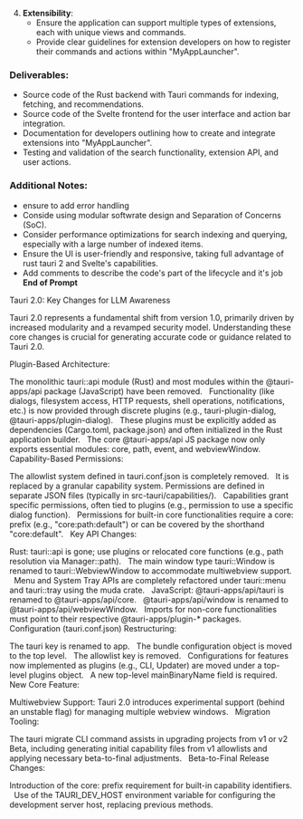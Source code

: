 4. **Extensibility**:
   - Ensure the application can support multiple types of extensions, each with unique views and commands.
   - Provide clear guidelines for extension developers on how to register their commands and actions within "MyAppLauncher".

### Deliverables:

- Source code of the Rust backend with Tauri commands for indexing, fetching, and recommendations.
- Source code of the Svelte frontend for the user interface and action bar integration.
- Documentation for developers outlining how to create and integrate extensions into "MyAppLauncher".
- Testing and validation of the search functionality, extension API, and user actions.

### Additional Notes:

- ensure to add error handling
- Conside using modular softwrate design and Separation of Concerns (SoC).
- Consider performance optimizations for search indexing and querying, especially with a large number of indexed items.
- Ensure the UI is user-friendly and responsive, taking full advantage of rust tauri 2 and Svelte's capabilities.
- Add comments to describe the code's part of the lifecycle and it's job
  **End of Prompt**

Tauri 2.0: Key Changes for LLM Awareness

Tauri 2.0 represents a fundamental shift from version 1.0, primarily driven by increased modularity and a revamped security model. Understanding these core changes is crucial for generating accurate code or guidance related to Tauri 2.0.

Plugin-Based Architecture:

The monolithic tauri::api module (Rust) and most modules within the @tauri-apps/api package (JavaScript) have been removed.  
Functionality (like dialogs, filesystem access, HTTP requests, shell operations, notifications, etc.) is now provided through discrete plugins (e.g., tauri-plugin-dialog, @tauri-apps/plugin-dialog).  
These plugins must be explicitly added as dependencies (Cargo.toml, package.json) and often initialized in the Rust application builder.  
The core @tauri-apps/api JS package now only exports essential modules: core, path, event, and webviewWindow.  
Capability-Based Permissions:

The allowlist system defined in tauri.conf.json is completely removed.  
It is replaced by a granular capability system. Permissions are defined in separate JSON files (typically in src-tauri/capabilities/).  
Capabilities grant specific permissions, often tied to plugins (e.g., permission to use a specific dialog function).  
Permissions for built-in core functionalities require a core: prefix (e.g., "core:path:default") or can be covered by the shorthand "core:default".  
Key API Changes:

Rust:
tauri::api is gone; use plugins or relocated core functions (e.g., path resolution via Manager::path).  
The main window type tauri::Window is renamed to tauri::WebviewWindow to accommodate multiwebview support.  
Menu and System Tray APIs are completely refactored under tauri::menu and tauri::tray using the muda crate.  
JavaScript:
@tauri-apps/api/tauri is renamed to @tauri-apps/api/core.  
@tauri-apps/api/window is renamed to @tauri-apps/api/webviewWindow.  
Imports for non-core functionalities must point to their respective @tauri-apps/plugin-\* packages.  
Configuration (tauri.conf.json) Restructuring:

The tauri key is renamed to app.  
The bundle configuration object is moved to the top level.  
The allowlist key is removed.  
Configurations for features now implemented as plugins (e.g., CLI, Updater) are moved under a top-level plugins object.  
A new top-level mainBinaryName field is required.  
New Core Feature:

Multiwebview Support: Tauri 2.0 introduces experimental support (behind an unstable flag) for managing multiple webview windows.  
Migration Tooling:

The tauri migrate CLI command assists in upgrading projects from v1 or v2 Beta, including generating initial capability files from v1 allowlists and applying necessary beta-to-final adjustments.  
Beta-to-Final Release Changes:

Introduction of the core: prefix requirement for built-in capability identifiers.  
Use of the TAURI_DEV_HOST environment variable for configuring the development server host, replacing previous methods.
